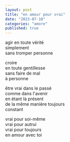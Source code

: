 ```yaml
---
layout: post
title: "en amour pour vrai"
date: "2023-07-10"
categories: "amore"
published: true
---
```


agir en toute vérité  
simplement  
sans tromper personne  

croire  
en toute gentillesse  
sans faire de mal  
à personne  

être vrai dans le passé  
comme dans l'avenir  
en étant là présent  
de la même manière toujours  
constant  

vrai pour soi-même  
vrai pour autrui  
vrai pour toujours  
en amour avec toi  
